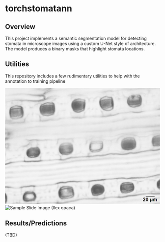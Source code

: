 # torchstomatann

## Overview
This project implements a semantic segmentation model for detecting stomata in microscope images using a custom U-Net style of architecture. The model produces a binary masks that highlight stomata locations. 

## Utilities
This repository includes a few rudimentary utilities to help with the annotation to training pipeline

![Sample Slide Image (Pinus taeda)](data/BRO_PINTAE_Train5.png)
![Sample Slide Image (Ilex opaca)](data/BRO_ILEOPA_Train3.tif)

## Results/Predictions
(TBD)